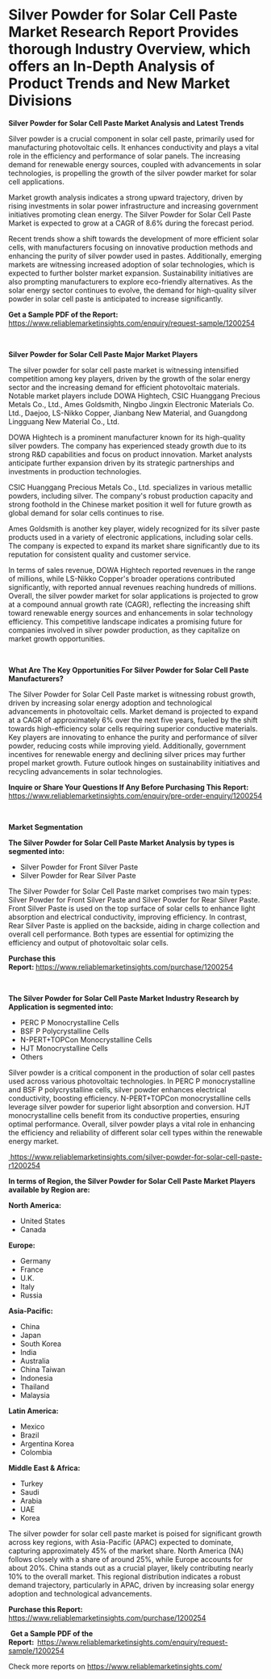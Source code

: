 <p><h1>Silver Powder for Solar Cell Paste Market Research Report Provides thorough Industry Overview, which offers an In-Depth Analysis of Product Trends and New Market Divisions</h1></p><p><strong>Silver Powder for Solar Cell Paste Market Analysis and Latest Trends</strong></p>
<p><p>Silver powder is a crucial component in solar cell paste, primarily used for manufacturing photovoltaic cells. It enhances conductivity and plays a vital role in the efficiency and performance of solar panels. The increasing demand for renewable energy sources, coupled with advancements in solar technologies, is propelling the growth of the silver powder market for solar cell applications. </p><p>Market growth analysis indicates a strong upward trajectory, driven by rising investments in solar power infrastructure and increasing government initiatives promoting clean energy. The Silver Powder for Solar Cell Paste Market is expected to grow at a CAGR of 8.6% during the forecast period. </p><p>Recent trends show a shift towards the development of more efficient solar cells, with manufacturers focusing on innovative production methods and enhancing the purity of silver powder used in pastes. Additionally, emerging markets are witnessing increased adoption of solar technologies, which is expected to further bolster market expansion. Sustainability initiatives are also prompting manufacturers to explore eco-friendly alternatives. As the solar energy sector continues to evolve, the demand for high-quality silver powder in solar cell paste is anticipated to increase significantly.</p></p>
<p><strong>Get a Sample PDF of the Report:&nbsp;</strong> <a href="https://www.reliablemarketinsights.com/enquiry/request-sample/1200254?utm_campaign=2261&utm_medium=2&utm_source=Github&utm_content=ia&utm_term=01022025&utm_id=silver-powder-for-solar-cell-paste">https://www.reliablemarketinsights.com/enquiry/request-sample/1200254</a></p>
<p>&nbsp;</p>
<p><strong>Silver Powder for Solar Cell Paste Major Market Players</strong></p>
<p><p>The silver powder for solar cell paste market is witnessing intensified competition among key players, driven by the growth of the solar energy sector and the increasing demand for efficient photovoltaic materials. Notable market players include DOWA Hightech, CSIC Huanggang Precious Metals Co., Ltd., Ames Goldsmith, Ningbo Jingxin Electronic Materials Co. Ltd., Daejoo, LS-Nikko Copper, Jianbang New Material, and Guangdong Lingguang New Material Co., Ltd.</p><p>DOWA Hightech is a prominent manufacturer known for its high-quality silver powders. The company has experienced steady growth due to its strong R&D capabilities and focus on product innovation. Market analysts anticipate further expansion driven by its strategic partnerships and investments in production technologies.</p><p>CSIC Huanggang Precious Metals Co., Ltd. specializes in various metallic powders, including silver. The company's robust production capacity and strong foothold in the Chinese market position it well for future growth as global demand for solar cells continues to rise.</p><p>Ames Goldsmith is another key player, widely recognized for its silver paste products used in a variety of electronic applications, including solar cells. The company is expected to expand its market share significantly due to its reputation for consistent quality and customer service.</p><p>In terms of sales revenue, DOWA Hightech reported revenues in the range of millions, while LS-Nikko Copper's broader operations contributed significantly, with reported annual revenues reaching hundreds of millions. Overall, the silver powder market for solar applications is projected to grow at a compound annual growth rate (CAGR), reflecting the increasing shift toward renewable energy sources and enhancements in solar technology efficiency. This competitive landscape indicates a promising future for companies involved in silver powder production, as they capitalize on market growth opportunities.</p></p>
<p>&nbsp;</p>
<p><strong>What Are The Key Opportunities For Silver Powder for Solar Cell Paste Manufacturers?</strong></p>
<p><p>The Silver Powder for Solar Cell Paste market is witnessing robust growth, driven by increasing solar energy adoption and technological advancements in photovoltaic cells. Market demand is projected to expand at a CAGR of approximately 6% over the next five years, fueled by the shift towards high-efficiency solar cells requiring superior conductive materials. Key players are innovating to enhance the purity and performance of silver powder, reducing costs while improving yield. Additionally, government incentives for renewable energy and declining silver prices may further propel market growth. Future outlook hinges on sustainability initiatives and recycling advancements in solar technologies.</p></p>
<p><strong>Inquire or Share Your Questions If Any Before Purchasing This Report:</strong> <a href="https://www.reliablemarketinsights.com/enquiry/pre-order-enquiry/1200254?utm_campaign=2261&utm_medium=2&utm_source=Github&utm_content=ia&utm_term=01022025&utm_id=silver-powder-for-solar-cell-paste">https://www.reliablemarketinsights.com/enquiry/pre-order-enquiry/1200254</a></p>
<p>&nbsp;</p>
<p><strong>Market Segmentation</strong></p>
<p><strong>The Silver Powder for Solar Cell Paste Market Analysis by types is segmented into:</strong></p>
<p><ul><li>Silver Powder for Front Silver Paste</li><li>Silver Powder for Rear Silver Paste</li></ul></p>
<p><p>The Silver Powder for Solar Cell Paste market comprises two main types: Silver Powder for Front Silver Paste and Silver Powder for Rear Silver Paste. Front Silver Paste is used on the top surface of solar cells to enhance light absorption and electrical conductivity, improving efficiency. In contrast, Rear Silver Paste is applied on the backside, aiding in charge collection and overall cell performance. Both types are essential for optimizing the efficiency and output of photovoltaic solar cells.</p></p>
<p><strong>Purchase this Report:&nbsp;</strong><a href="https://www.reliablemarketinsights.com/purchase/1200254?utm_campaign=2261&utm_medium=2&utm_source=Github&utm_content=ia&utm_term=01022025&utm_id=silver-powder-for-solar-cell-paste">https://www.reliablemarketinsights.com/purchase/1200254</a></p>
<p>&nbsp;</p>
<p><strong>The Silver Powder for Solar Cell Paste Market Industry Research by Application is segmented into:</strong></p>
<p><ul><li>PERC P Monocrystalline Cells</li><li>BSF P Polycrystalline Cells</li><li>N-PERT+TOPCon Monocrystalline Cells</li><li>HJT Monocrystalline Cells</li><li>Others</li></ul></p>
<p><p>Silver powder is a critical component in the production of solar cell pastes used across various photovoltaic technologies. In PERC P monocrystalline and BSF P polycrystalline cells, silver powder enhances electrical conductivity, boosting efficiency. N-PERT+TOPCon monocrystalline cells leverage silver powder for superior light absorption and conversion. HJT monocrystalline cells benefit from its conductive properties, ensuring optimal performance. Overall, silver powder plays a vital role in enhancing the efficiency and reliability of different solar cell types within the renewable energy market.</p></p>
<p><a href="https://www.reliablemarketinsights.com/silver-powder-for-solar-cell-paste-r1200254?utm_campaign=2261&utm_medium=2&utm_source=Github&utm_content=ia&utm_term=01022025&utm_id=silver-powder-for-solar-cell-paste">&nbsp;https://www.reliablemarketinsights.com/silver-powder-for-solar-cell-paste-r1200254</a></p>
<p><strong>In terms of Region, the Silver Powder for Solar Cell Paste Market Players available by Region are:</strong></p>
<p>
    <p> <strong> North America: </strong>
        <ul>
            <li>United States</li>
            <li>Canada</li>
        </ul>
        </p> 
    <p> <strong> Europe: </strong>
        <ul>
            <li>Germany</li>
            <li>France</li>
            <li>U.K.</li>
            <li>Italy</li>
            <li>Russia</li>
        </ul>
        </p> 
    <p> <strong> Asia-Pacific: </strong>
        <ul>
            <li>China</li>
            <li>Japan</li>
            <li>South Korea</li>
            <li>India</li>
            <li>Australia</li>
            <li>China Taiwan</li>
            <li>Indonesia</li>
            <li>Thailand</li>
            <li>Malaysia</li>
        </ul>
        </p> 
    <p> <strong> Latin America: </strong>
        <ul>
            <li>Mexico</li>
            <li>Brazil</li>
            <li>Argentina Korea</li>
            <li>Colombia</li>
        </ul>
        </p> 
    <p> <strong> Middle East & Africa: </strong>
        <ul>
            <li>Turkey</li>
            <li>Saudi</li>
            <li>Arabia</li>
            <li>UAE</li>
            <li>Korea</li>
        </ul>
    </p>
    </p>
<p><p>The silver powder for solar cell paste market is poised for significant growth across key regions, with Asia-Pacific (APAC) expected to dominate, capturing approximately 45% of the market share. North America (NA) follows closely with a share of around 25%, while Europe accounts for about 20%. China stands out as a crucial player, likely contributing nearly 10% to the overall market. This regional distribution indicates a robust demand trajectory, particularly in APAC, driven by increasing solar energy adoption and technological advancements.</p></p>
<p><strong>Purchase this Report: </strong><a href="https://www.reliablemarketinsights.com/purchase/1200254?utm_campaign=2261&utm_medium=2&utm_source=Github&utm_content=ia&utm_term=01022025&utm_id=silver-powder-for-solar-cell-paste">https://www.reliablemarketinsights.com/purchase/1200254</a></p>
<p>&nbsp;<strong>Get a Sample PDF of the Report:&nbsp;&nbsp;</strong><a href="https://www.reliablemarketinsights.com/enquiry/request-sample/1200254?utm_campaign=2261&utm_medium=2&utm_source=Github&utm_content=ia&utm_term=01022025&utm_id=silver-powder-for-solar-cell-paste">https://www.reliablemarketinsights.com/enquiry/request-sample/1200254</a></p>
<p><strong></strong></p>
<p>Check more reports on <a href="https://www.reliablemarketinsights.com/?utm_campaign=2261&utm_medium=2&utm_source=Github&utm_content=ia&utm_term=01022025&utm_id=silver-powder-for-solar-cell-paste">https://www.reliablemarketinsights.com/</a></p>